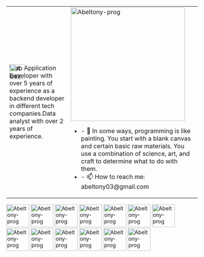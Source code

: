 
<!--
**abeltony-prog/abeltony-prog** is a ✨ _special_ ✨ repository because its `README.md` (this file) appears on your GitHub profile.

Here are some ideas to get you started:

![GitHub Activity Graph](https://activity-graph.herokuapp.com/graph?username=abeltony-prog&theme=dracula&hide_border=true)
-->

<table>
<tr>
  <td valign="left">
  <div>
        <img style="margin_left:120px;position:absolute;" width="40px" src="https://www.citypng.com/public/uploads/small/11640439066gvdicej5lgzwysh67xgewiixiqsmd6phvcidruhbvrizlpwtl7qhjckdiizpl7lvj3dgyl780ezhsdo2yp6bqe8tvg7eqvaa1p6n.png" width="300" alt="Abeltony-prog"/>
      <p>Web Application Developer with over 5 years of experience as a backend developer in different tech companies.Data analyst with over 2 years of experience.</p>
      </div>
<td >

   <a>
      <img src="https://leetcode.com/static/images/LeetCode_logo_rvs.png" width="300" alt="Abeltony-prog"/>
      <ul>
        <li>- 💬 In some ways, programming is like painting. You start with a blank canvas and certain basic raw materials. You use a combination of science, art, and craft to determine what to do with them.</li>
        <li>- 📫 How to reach me: abeltony03@gmail.com</li>
      </ul>
  </a>

  </td>

</tr>
</table>

<div>
  
   <img width="60" src="https://upload.wikimedia.org/wikipedia/commons/thumb/9/9a/Laravel.svg/1200px-Laravel.svg.png" width="300" alt="Abeltony-prog"/>
  <img width="60" src="https://upload.wikimedia.org/wikipedia/commons/thumb/1/17/GraphQL_Logo.svg/1200px-GraphQL_Logo.svg.png" width="300" alt="Abeltony-prog"/>
  <img width="60" src="https://cdn-icons-png.flaticon.com/512/5968/5968342.png" width="300" alt="Abeltony-prog"/>
  <img width="60" src="https://cdn-icons-png.flaticon.com/512/5968/5968218.png" width="300" alt="Abeltony-prog"/>
  <img width="60" src="https://cdn-icons-png.flaticon.com/512/5968/5968292.png" width="300" alt="Abeltony-prog"/>
  <img width="60" src="https://cdn-icons-png.flaticon.com/512/5968/5968350.png" width="300" alt="Abeltony-prog"/>
  <img width="60" src="https://cdn-icons-png.flaticon.com/512/5968/5968381.png" width="300" alt="Abeltony-prog"/>
  <img width="60" src="https://cdn-icons-png.flaticon.com/512/919/919847.png" width="300" alt="Abeltony-prog"/>
  <img width="60" src="https://laravel-livewire.com/img/twitter.png"          width="300" alt="Abeltony-prog"/>
  <img width="60" src="https://foghornconsulting.com/wp-content/uploads/2022/02/Azure_Logo.png" width="300" alt="Abeltony-prog"/>
  <img width="60" src="https://encrypted-tbn0.gstatic.com/images?q=tbn:ANd9GcTKLSmQgq26IpWh1_tSZ9AyWFJ4v5biroQ5KQ&usqp=CAU" width="300" alt="Abeltony-prog"/>
   <img width="60" src="https://cdn-icons-png.flaticon.com/512/5968/5968313.png" width="300" alt="Abeltony-prog"/>
  <img width="60" src="https://cdn-icons-png.flaticon.com/512/1199/1199128.png" width="300" alt="Abeltony-prog"/>
      <ul>
  </div>
  


